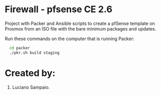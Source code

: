 # Firewall - pfsense CE 2.6
Project with Packer and Ansible scripts to create a pfSense template on Proxmox from an ISO file with the bare minimum packages and updates.

Run these commands on the computer that is running Packer:

```bash
  cd packer
  ./pkr.sh build staging
```

# Created by: 

1. Luciano Sampaio.

